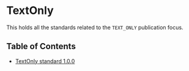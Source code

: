 # TextOnly

This holds all the standards related to the `TEXT_ONLY` publication focus.

## Table of Contents

- [TextOnly standard 1.0.0](./1.0.0/README.md)
